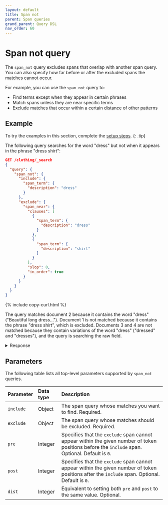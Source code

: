 ```yaml
---
layout: default
title: Span not
parent: Span queries
grand_parent: Query DSL
nav_order: 60
---
```


# Span not query

The `span_not` query excludes spans that overlap with another span query. You can also specify how far before or after the excluded spans the matches cannot occur.

For example, you can use the `span_not` query to:
- Find terms except when they appear in certain phrases
- Match spans unless they are near specific terms
- Exclude matches that occur within a certain distance of other patterns

## Example

To try the examples in this section, complete the [setup steps]({{site.url}}{{site.baseurl}}/query-dsl/span/#setup).
{: .tip}

The following query searches for the word "dress" but not when it appears in the phrase "dress shirt":

```json
GET /clothing/_search
{
  "query": {
    "span_not": {
      "include": {
        "span_term": {
          "description": "dress"
        }
      },
      "exclude": {
        "span_near": {
          "clauses": [
            {
              "span_term": {
                "description": "dress"
              }
            },
            {
              "span_term": {
                "description": "shirt"
              }
            }
          ],
          "slop": 0,
          "in_order": true
        }
      }
    }
  }
}
```
{% include copy-curl.html %}

The query matches document 2 because it contains the word "dress" ("Beautiful long dress..."). Document 1 is not matched because it contains the phrase "dress shirt", which is excluded. Documents 3 and 4 are not matched because they contain variations of the word "dress" ("dressed" and "dresses"), and the query is searching the raw field. 

<details markdown="block">
  <summary>
    Response
  </summary>
  {: .text-delta}

```json

```
</details>

## Parameters

The following table lists all top-level parameters supported by `span_not` queries.

| Parameter | Data type | Description | 
|:----------|:-----|:------------|
| `include` | Object | The span query whose matches you want to find. Required. |
| `exclude` | Object | The span query whose matches should be excluded. Required. |
| `pre` | Integer | Specifies that the `exclude` span cannot appear within the given number of token positions before the `include` span. Optional. Default is `0`. |
| `post` | Integer | Specifies that the `exclude` span cannot appear within the given number of token positions after the `include` span. Optional. Default is `0`. |
| `dist` | Integer | Equivalent to setting both `pre` and `post` to the same value. Optional. |
